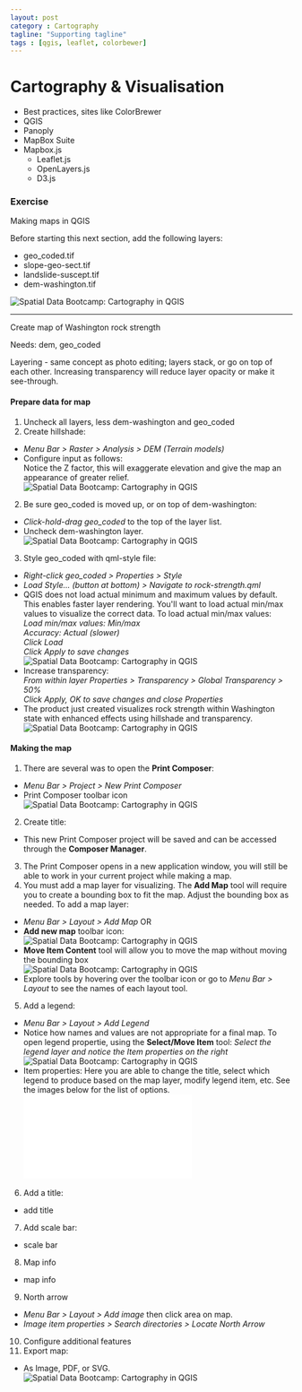 ```yaml
---
layout: post
category : Cartography
tagline: "Supporting tagline"
tags : [qgis, leaflet, colorbewer]
---
```


# Cartography & Visualisation

 * Best practices, sites like ColorBrewer
 * QGIS
 * Panoply
 * MapBox Suite
 * Mapbox.js
   * Leaflet.js
   * OpenLayers.js
   * D3.js


### Exercise

Making maps in QGIS

Before starting this next section, add the following layers:
 * geo_coded.tif
 * slope-geo-sect.tif
 * landslide-suscept.tif
 * dem-washington.tif

![Spatial Data Bootcamp: Cartography in QGIS]({{site.baseurl}}{{ASSET_PATH}}/images/carto/carto-1.png)

----
     
Create map of Washington rock strength

Needs: dem, geo_coded

Layering - same concept as photo editing; layers stack, or go on top of each other. Increasing transparency will reduce layer opacity or make it see-through.

#### Prepare data for map

1. Uncheck all layers, less dem-washington and geo_coded
2. Create hillshade:
 * <em>Menu Bar > Raster > Analysis > DEM (Terrain models)</em>
 * Configure input as follows:<br>
 Notice the Z factor, this will exaggerate elevation and give the map an appearance of greater relief.<br>
![Spatial Data Bootcamp: Cartography in QGIS]({{site.baseurl}}{{ASSET_PATH}}/images/carto/carto-2.png) 
2. Be sure geo_coded is moved up, or on top of dem-washington:
 * <em>Click-hold-drag geo_coded</em> to the top of the layer list.
 * Uncheck dem-washington layer.<br>
 ![Spatial Data Bootcamp: Cartography in QGIS]({{site.baseurl}}{{ASSET_PATH}}/images/carto/carto-3.png)
3. Style geo_coded with qml-style file:
 * <em>Right-click geo_coded > Properties > Style</em>
 * <em>Load Style... (button at bottom) > Navigate to rock-strength.qml</em>
 * QGIS does not load actual minimum and maximum values by default. This enables faster layer rendering. You'll want to load actual min/max values to visualize the correct data. To load actual min/max values:<br><em>Load min/max values: Min/max<br>Accuracy: Actual (slower)<br>Click Load<br>Click Apply to save changes</em><br>
 ![Spatial Data Bootcamp: Cartography in QGIS]({{site.baseurl}}{{ASSET_PATH}}/images/carto/carto-4.png)
 * Increase transparency:<br><em>From within layer Properties > Transparency > Global Transparency > 50%<br>Click Apply, OK to save changes and close Properties</em><br>
 * The product just created visualizes rock strength within Washington state with enhanced effects using hillshade and transparency.
 ![Spatial Data Bootcamp: Cartography in QGIS]({{site.baseurl}}{{ASSET_PATH}}/images/carto/carto-5.png)

#### Making the map

1. There are several was to open the **Print Composer**:
 * <em>Menu Bar > Project > New Print Composer</em>
 * Print Composer toolbar icon<br>
 ![Spatial Data Bootcamp: Cartography in QGIS]({{site.baseurl}}{{ASSET_PATH}}/images/carto/carto-6.png)
2. Create title:
 * This new Print Composer project will be saved and can be accessed through the **Composer Manager**.
3. The Print Composer opens in a new application window, you will still be able to work in your current project while making a map.
4. You must add a map layer for visualizing. The **Add Map** tool will require you to create a bounding box to fit the map. Adjust the bounding box as needed. To add a map layer:
 * <em>Menu Bar > Layout > Add Map</em> OR
 * **Add new map** toolbar icon:<br>
 ![Spatial Data Bootcamp: Cartography in QGIS]({{site.baseurl}}{{ASSET_PATH}}/images/carto/carto-7.png)
 * **Move Item Content** tool will allow you to move the map without moving the bounding box<br>
 ![Spatial Data Bootcamp: Cartography in QGIS]({{site.baseurl}}{{ASSET_PATH}}/images/carto/carto-8.png)
 * Explore tools by hovering over the toolbar icon or go to <em>Menu Bar > Layout</em> to see the names of each layout tool.
5. Add a legend:
 * <em>Menu Bar > Layout > Add Legend</em>
 * Notice how names and values are not appropriate for a final map. To open legend propertie, using the **Select/Move Item** tool: <em>Select the legend layer and notice the Item properties on the right</em><br>
 ![Spatial Data Bootcamp: Cartography in QGIS]({{site.baseurl}}{{ASSET_PATH}}/images/carto/carto-9.png)
 * Item properties: Here you are able to change the title, select which legend to produce based on the map layer, modify legend item, etc. See the images below for the list of options.<br>
 ![Spatial Data Bootcamp: Cartography in QGIS]({{site.baseurl}}{{ASSET_PATH}}/images/carto/carto-10.md)
 6. Add a title:
 * add title
 7. Add scale bar:
 * scale bar
 8. Map info
 * map info
 9. North arrow
 * <em>Menu Bar > Layout > Add image</em> then click area on map.
 * <em>Image item properties > Search directories > Locate North Arrow</em>
10. Configure additional features
11. Export map:
 * As Image, PDF, or SVG.<br>
 ![Spatial Data Bootcamp: Cartography in QGIS]({{site.baseurl}}{{ASSET_PATH}}/images/carto/carto-final-map.png)

